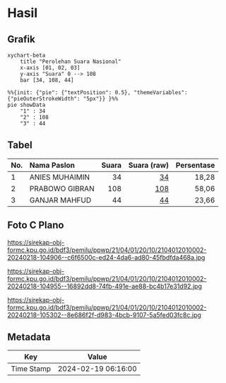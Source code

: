 # Hasil

## Grafik

```mermaid
xychart-beta
    title "Perolehan Suara Nasional"
    x-axis [01, 02, 03]
    y-axis "Suara" 0 --> 108
    bar [34, 108, 44]
```

```mermaid
%%{init: {"pie": {"textPosition": 0.5}, "themeVariables": {"pieOuterStrokeWidth": "5px"}} }%%
pie showData
    "1" : 34
    "2" : 108
    "3" : 44
```

## Tabel

| No. | Nama Paslon    | Suara | Suara (raw) | Persentase |
|:--- |:-------------- | -----:| -----------:| ----------:|
| 1   | ANIES MUHAIMIN | 34    | [34][p-1]   | 18,28      |
| 2   | PRABOWO GIBRAN | 108   | [108][p-2]  | 58,06      |
| 3   | GANJAR MAHFUD  | 44    | [44][p-3]   | 23,66      |


[p-1]: https://github.com/gigit-pemilu/pemilu-2024/blob/main/pilpres/hitung-suara/sub/21-kepulauan-riau/sub/04-lingga/sub/01-singkep/sub/2010-batu-kacang/sub/002-tps/sub/paslon-1.txt
[p-2]: https://github.com/gigit-pemilu/pemilu-2024/blob/main/pilpres/hitung-suara/sub/21-kepulauan-riau/sub/04-lingga/sub/01-singkep/sub/2010-batu-kacang/sub/002-tps/sub/paslon-2.txt
[p-3]: https://github.com/gigit-pemilu/pemilu-2024/blob/main/pilpres/hitung-suara/sub/21-kepulauan-riau/sub/04-lingga/sub/01-singkep/sub/2010-batu-kacang/sub/002-tps/sub/paslon-3.txt

## Foto C Plano

https://sirekap-obj-formc.kpu.go.id/bdf3/pemilu/ppwp/21/04/01/20/10/2104012010002-20240218-104906--c6f6500c-ed24-4da6-ad80-45fbdfda468a.jpg

https://sirekap-obj-formc.kpu.go.id/bdf3/pemilu/ppwp/21/04/01/20/10/2104012010002-20240218-104955--16892dd8-74fb-491e-ae88-bc4b17e31d92.jpg

https://sirekap-obj-formc.kpu.go.id/bdf3/pemilu/ppwp/21/04/01/20/10/2104012010002-20240218-105302--8e686f2f-d983-4bcb-9107-5a5fed03fc8c.jpg


## Metadata

| Key        | Value               |
| ---------- | ------------------- |
| Time Stamp | 2024-02-19 06:16:00 |



